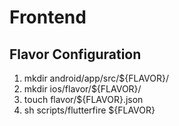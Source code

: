 # Frontend

## Flavor Configuration

1. mkdir android/app/src/${FLAVOR}/
2. mkdir ios/flavor/${FLAVOR}/
3. touch flavor/${FLAVOR}.json
4. sh scripts/flutterfire ${FLAVOR}
